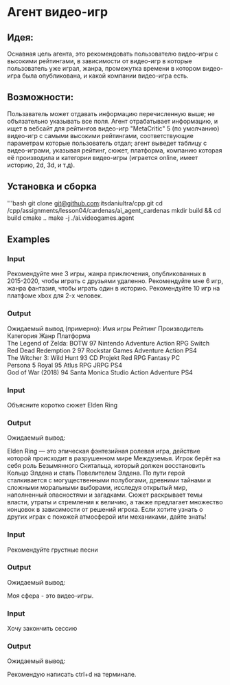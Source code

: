 # Агент видео-игр

## Идея:

Оснавная цель агента, это рекомендовать пользователю видео-игры с высокими рейтингами, в зависимости от видео-игр
в которые пользователь уже играл, жанра, промежутка времени в котором видео-игра была опубликована, и какой компании видео-игра есть.

## Возможности: 

Пользаватель может отдавать информацию перечисленную выше; не объязательно указывать все поля.
Агент отрабатывает информацию, и ищет в вебсайт для рейтингов видео-игр "MetaCritic"  5 (по умолчанию) видео-игр с самыми высокими рейтингами, соответствующие 
параметрам которые пользователь отдал; агент выведет таблицу с видео-играми, указывая рейтинг, сюжет, платформа, компанию которая её производила и категории 
видео-игры (играется online, имеет историю, 2d, 3d, и т.д).

## Установка и сборка

'''bash
git clone git@github.com:itsdaniultra/cpp.git
cd /cpp/assignments/lesson04/cardenas/ai_agent_cardenas
mkdir build && cd build
cmake ..
make -j
./ai.videogames.agent

## Examples

### Input
Рекомендуйте мне 3 игры, жанра приключения, опубликованных в 2015-2020, чтобы играть с друзьями удаленно.
Рекомендуйте мне 6 игр, жанра фантазия, чтобы играть один в историю.
Рекомендуйте 10 игр на платфоме xbox для 2-х человек.

### Output
Ожидаемый вывод (примерно):
Имя игры                Рейтинг   Производитель         Категория      Жанр             Платформа  
The Legend of Zelda: BOTW   97      Nintendo              Adventure      Action RPG        Switch    
Red Dead Redemption 2       97      Rockstar Games        Adventure      Action            PS4       
The Witcher 3: Wild Hunt    93      CD Projekt Red        RPG            Fantasy           PC        
Persona 5 Royal             95      Atlus                 RPG            JRPG              PS4       
God of War (2018)           94      Santa Monica Studio   Action         Adventure         PS4

### Input
Объясните коротко сюжет Elden Ring


### Output
Ожидаемый вывод:

Elden Ring — это эпическая фэнтезийная ролевая игра, действие которой происходит в разрушенном мире Междуземья. Игрок берёт на себя роль Безымянного Скитальца, который должен восстановить Кольцо Элдена и стать Повелителем Элдена. По пути герой сталкивается с могущественными полубогами, древними тайнами и сложными моральными выборами, исследуя открытый мир, наполненный опасностями и загадками. Сюжет раскрывает темы власти, утраты и стремления к величию, а также предлагает множество концовок в зависимости от решений игрока. Если хотите узнать о других играх с похожей атмосферой или механиками, дайте знать!

### Input
Рекомендуйте грустные песни

### Output
Ожидаемый вывод:

Моя сфера - это видео-игры.

### Input
Хочу закончить сессию

### Output
Ожидаемый вывод:

Рекомендую написать ctrl+d на терминале.